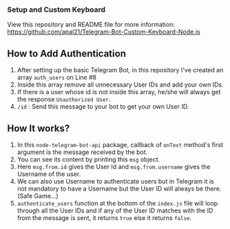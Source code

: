 ### Setup and Custom Keyboard

View this repository and README file for more information: https://github.com/apal21/Telegram-Bot-Custom-Keyboard-Node.js

## How to Add Authentication

  1. After setting up the basic Telegram Bot, in this repository I've created an array `auth_users` on Line #8
  2. Inside this array remove all unnecessary User IDs and add your own IDs.
  3. If there is a user whose id is not inside this array, he/she will always get the response `Unauthorized User`.
  4. `/id` : Send this message to your bot to get your own User ID.

## How It works?

  1. In this `node-telegram-bot-api` package, callback of `onText` method's first argument is the message received by the bot.
  2. You can see its content by printing this `msg` object.
  3. Here `msg.from.id` gives the User Id and `msg.from.username` gives the Username of the user.
  4. We can also use Username to authenticate users but in Telegram it is not mandatory to have a Username but the User ID will always be there. (Safe Game...)
  5. `authenticate_users` function at the bottom of the `index.js` file will loop through all the User IDs and if any of the User ID matches with the ID from the message is sent, it returns `true` else it returns `false`.